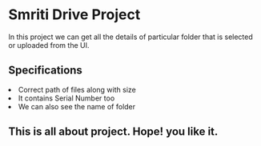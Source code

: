 # Smriti Drive Project

In this project we can get all the details of particular folder that is selected or uploaded from the UI.

## Specifications 

<li>Correct path of files along with size</li>
<li>It contains Serial Number too</li>
<li>We can also see the name of folder</li>

## This is all about project. Hope! you like it. 
